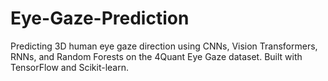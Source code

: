 # Eye-Gaze-Prediction
 Predicting 3D human eye gaze direction using CNNs, Vision Transformers, RNNs, and Random Forests on the 4Quant Eye Gaze dataset. Built with TensorFlow and Scikit-learn.
